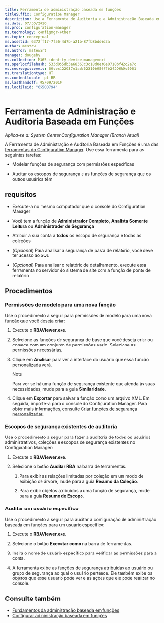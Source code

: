 ```yaml
---
title: Ferramenta de administração baseada em funções
titleSuffix: Configuration Manager
description: Use a Ferramenta de Auditoria e a Administração Baseada em Funções de para modelar e auditar funções e escopos de segurança no Configuration Manager.
ms.date: 07/30/2018
ms.prod: configuration-manager
ms.technology: configmgr-other
ms.topic: conceptual
ms.assetid: 6372ff17-7f56-4d7b-a21b-87fb8bdd6d3a
author: mestew
ms.author: mstewart
manager: dougeby
ms.collection: M365-identity-device-management
ms.openlocfilehash: 533d055db3a68360c3c18d0e30e0718bf42c2a7c
ms.sourcegitcommit: 80cbc122937e1add82310b956f7b24296b9c8081
ms.translationtype: HT
ms.contentlocale: pt-BR
ms.lasthandoff: 05/09/2019
ms.locfileid: "65500794"
---
```

# <a name="role-based-administration-and-auditing-tool"></a>Ferramenta de Administração e Auditoria Baseada em Funções

*Aplica-se a: System Center Configuration Manager (Branch Atual)*

A Ferramenta de Administração e Auditoria Baseada em Funções é uma das [ferramentas do Configuration Manager](/sccm/core/support/tools). Use essa ferramenta para as seguintes tarefas:

- Modelar funções de segurança com permissões específicas  

- Auditar os escopos de segurança e as funções de segurança que os outros usuários têm



## <a name="requirements"></a>requisitos

- Execute-a no mesmo computador que o console do Configuration Manager  

- Você tem a função de **Administrador Completo**, **Analista Somente Leitura** ou **Administrador de Segurança**  

- Atribuir a sua conta a **todos** os escopo de segurança e todas as coleções  

- (*Opcional*) Para analisar a segurança de pasta de relatório, você deve ter acesso ao SQL  

- (*Opcional*) Para analisar o relatório de detalhamento, execute essa ferramenta no servidor do sistema de site com a função de ponto de relatório



## <a name="procedures"></a>Procedimentos


### <a name="model-permissions-for-a-new-role"></a>Permissões de modelo para uma nova função

Use o procedimento a seguir para permissões de modelo para uma nova função que você deseja criar: 

1. Execute o **RBAViewer.exe**.  

2. Selecione as funções de segurança de base que você deseja criar ou comece com um conjunto de permissões vazio. Selecione as permissões necessárias.  

3. Clique em **Analisar** para ver a interface do usuário que essa função personalizada verá.  

    > [!Note]  
    > Para ver se há uma função de segurança existente que atenda às suas necessidades, mude para a guia **Similaridade**.  

4. Clique em **Exportar** para salvar a função como um arquivo XML. Em seguida, importe-a para o console do Configuration Manager. Para obter mais informações, consulte [Criar funções de segurança personalizadas](/sccm/core/servers/deploy/configure/configure-role-based-administration#BKMK_CreateSecRole).


### <a name="audit-existing-security-scopes"></a>Escopos de segurança existentes de auditoria

Use o procedimento a seguir para fazer a auditoria de todos os usuários administrativos, coleções e escopos de segurança existentes no Configuration Manager:

1. Execute o **RBAViewer.exe**.  

2. Selecione o botão **Auditar RBA** na barra de ferramentas.  

    1. Para exibir as relações limitadas por coleção em um modo de exibição de árvore, mude para a guia **Resumo da Coleção**.  

    2. Para exibir objetos atribuídos a uma função de segurança, mude para a guia **Resumo de Escopo**.  


### <a name="audit-a-specific-user"></a>Auditar um usuário específico

Use o procedimento a seguir para auditar a configuração de administração baseada em funções para um usuário específico:

1. Execute o **RBAViewer.exe**.  

2. Selecione o botão **Executar como** na barra de ferramentas.  

3. Insira o nome de usuário específico para verificar as permissões para a conta.  

4. A ferramenta exibe as funções de segurança atribuídas ao usuário ou grupo de segurança ao qual o usuário pertence. Ele também exibe os objetos que esse usuário pode ver e as ações que ele pode realizar no console.  



## <a name="see-also"></a>Consulte também

- [Fundamentos da administração baseada em funções](/sccm/core/understand/fundamentals-of-role-based-administration)
- [Configurar administração baseada em funções](/sccm/core/servers/deploy/configure/configure-role-based-administration)
